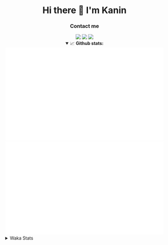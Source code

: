 <div align="center">
 <h1>Hi there 👋 I'm Kanin</h1>
 <h3>Contact me</h3>
 <a href="mailto:im@kanin.dev"><img src="https://img.shields.io/badge/gmail-%23D14836.svg?&style=for-the-badge&logo=gmail&logoColor=white"/></a>
 <a href="https://twitter.com/KaninDev"><img src="https://img.shields.io/badge/twitter-%231DA1F2.svg?&style=for-the-badge&logo=twitter&logoColor=white"/></a>
 <a href="https://www.linkedin.com/in/KaninDev"><img src="https://img.shields.io/badge/linkedin-%230077B5.svg?&style=for-the-badge&logo=linkedin&logoColor=white"/></a>
<details open>
  <summary>📈 <b>Github stats:</b></summary>
  <img src="https://github.com/Kanin/Kanin/blob/master/scripts/GitHubStats/generated/overview.svg"/>
  <img src="https://github.com/Kanin/Kanin/blob/master/scripts/GitHubStats/generated/languages.svg"/>
</details>
</div>

<details>
 <summary>Waka Stats</summary>

<!--START_SECTION:waka-->
![Code Time](http://img.shields.io/badge/Code%20Time-2%2C054%20hrs%2032%20mins-blue)

![Profile Views](http://img.shields.io/badge/Profile%20Views-9-blue)

![Lines of code](https://img.shields.io/badge/From%20Hello%20World%20I%27ve%20Written-839.6%20thousand%20lines%20of%20code-blue)

**🐱 My GitHub Data** 

> 📦 101.3 kB Used in GitHub's Storage 
 > 
> 🏆 426 Contributions in the Year 2023
 > 
> 🚫 Not Opted to Hire
 > 
> 📜 20 Public Repositories 
 > 
> 🔑 10 Private Repositories 
 > 
**I'm an Early 🐤** 

```text
🌞 Morning                2120 commits        ██████░░░░░░░░░░░░░░░░░░░   25.37 % 
🌆 Daytime                2492 commits        ███████░░░░░░░░░░░░░░░░░░   29.82 % 
🌃 Evening                2491 commits        ███████░░░░░░░░░░░░░░░░░░   29.81 % 
🌙 Night                  1253 commits        ████░░░░░░░░░░░░░░░░░░░░░   15.00 % 
```
📅 **I'm Most Productive on Monday** 

```text
Monday                   1593 commits        █████░░░░░░░░░░░░░░░░░░░░   19.06 % 
Tuesday                  1122 commits        ███░░░░░░░░░░░░░░░░░░░░░░   13.43 % 
Wednesday                779 commits         ██░░░░░░░░░░░░░░░░░░░░░░░   09.32 % 
Thursday                 1248 commits        ████░░░░░░░░░░░░░░░░░░░░░   14.94 % 
Friday                   1304 commits        ████░░░░░░░░░░░░░░░░░░░░░   15.61 % 
Saturday                 807 commits         ██░░░░░░░░░░░░░░░░░░░░░░░   09.66 % 
Sunday                   1503 commits        ████░░░░░░░░░░░░░░░░░░░░░   17.99 % 
```


📊 **This Week I Spent My Time On** 

```text
🕑︎ Time Zone: America/New_York

💬 Programming Languages: 
Python                   22 hrs 45 mins      █████████████████████████   99.30 % 
HTML                     3 mins              ░░░░░░░░░░░░░░░░░░░░░░░░░   00.23 % 
requirements.txt         2 mins              ░░░░░░░░░░░░░░░░░░░░░░░░░   00.22 % 
virtualenv               2 mins              ░░░░░░░░░░░░░░░░░░░░░░░░░   00.16 % 
YAML                     0 secs              ░░░░░░░░░░░░░░░░░░░░░░░░░   00.06 % 

🔥 Editors: 
PyCharm                  22 hrs 55 mins      █████████████████████████   100.00 % 

🐱‍💻 Projects: 
BB-CommunityBot          22 hrs 1 min        ████████████████████████░   96.11 % 
MediaUploader            37 mins             █░░░░░░░░░░░░░░░░░░░░░░░░   02.71 % 
NailaSite                11 mins             ░░░░░░░░░░░░░░░░░░░░░░░░░   00.85 % 
OhioBot                  3 mins              ░░░░░░░░░░░░░░░░░░░░░░░░░   00.29 % 
Unknown Project          0 secs              ░░░░░░░░░░░░░░░░░░░░░░░░░   00.03 % 

💻 Operating System: 
Windows                  22 hrs 55 mins      █████████████████████████   100.00 % 
```

**I Mostly Code in Python** 

```text
Python                   26 repos            ██████████████░░░░░░░░░░░   57.78 % 
Java                     7 repos             ████░░░░░░░░░░░░░░░░░░░░░   15.56 % 
JavaScript               4 repos             ██░░░░░░░░░░░░░░░░░░░░░░░   08.89 % 
Kotlin                   2 repos             █░░░░░░░░░░░░░░░░░░░░░░░░   04.44 % 
HTML                     2 repos             █░░░░░░░░░░░░░░░░░░░░░░░░   04.44 % 
```



**Timeline**

![Lines of Code chart](https://raw.githubusercontent.com/Kanin/Kanin/master/assets/bar_graph.png)


 Last Updated on 16/07/2023 14:04:27 UTC
<!--END_SECTION:waka-->
</details>
